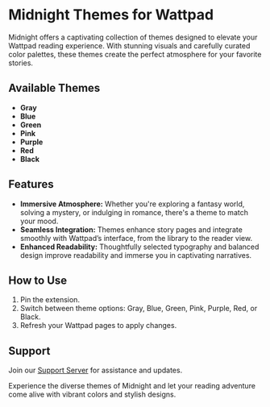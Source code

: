 # Midnight Themes for Wattpad

Midnight offers a captivating collection of themes designed to elevate your Wattpad reading experience. With stunning visuals and carefully curated color palettes, these themes create the perfect atmosphere for your favorite stories.

## Available Themes

- **Gray**
- **Blue**
- **Green**
- **Pink**
- **Purple**
- **Red**
- **Black**

## Features

- **Immersive Atmosphere:** Whether you're exploring a fantasy world, solving a mystery, or indulging in romance, there's a theme to match your mood.
- **Seamless Integration:** Themes enhance story pages and integrate smoothly with Wattpad’s interface, from the library to the reader view.
- **Enhanced Readability:** Thoughtfully selected typography and balanced design improve readability and immerse you in captivating narratives.

## How to Use

1. Pin the extension.
2. Switch between theme options: Gray, Blue, Green, Pink, Purple, Red, or Black.
3. Refresh your Wattpad pages to apply changes.

## Support

Join our [Support Server](https://discord.gg/pwgH5bKhv4) for assistance and updates.

Experience the diverse themes of Midnight and let your reading adventure come alive with vibrant colors and stylish designs.
